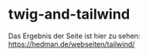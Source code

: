 # twig-and-tailwind

Das Ergebnis der Seite ist hier zu sehen: https://hedman.de/webseiten/tailwind/
